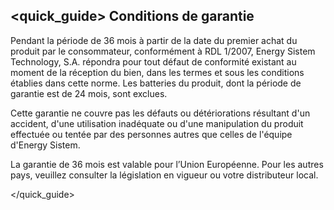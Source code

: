 ## <quick_guide> Conditions de garantie

Pendant la période de 36 mois à partir de la date du premier achat du produit par le consommateur, conformément à RDL 1/2007, Energy Sistem Technology, S.A. répondra pour tout défaut de conformité existant au moment de la réception du bien, dans les termes et sous les conditions établies dans cette norme. Les batteries du produit, dont la période de garantie est de 24 mois, sont exclues.  

Cette garantie ne couvre pas les défauts ou détériorations résultant d'un accident, d'une utilisation inadéquate ou d'une manipulation du produit effectuée ou tentée par des personnes autres que celles de l'équipe d'Energy Sistem.  

La garantie de 36 mois est valable pour l’Union Européenne. Pour les autres pays, veuillez consulter la législation en vigueur ou votre distributeur local.


</quick_guide>

